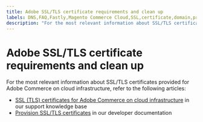 ```yaml
---
title: Adobe SSL/TLS certificate requirements and clean up
labels: DNS,FAQ,Fastly,Magento Commerce Cloud,SSL,certificate,domain,production,staging,Adobe Commerce,cloud infrastructure,Pro,Starter
description: "For the most relevant information about SSL/TLS certificates provided for Adobe Commerce on cloud infrastructure, refer to the following articles:"
---
```


# Adobe SSL/TLS certificate requirements and clean up

For the most relevant information about SSL/TLS certificates provided for Adobe Commerce on cloud infrastructure, refer to the following articles:

* [SSL (TLS) certificates for Adobe Commerce on cloud infrastructure](https://support.magento.com/hc/en-us/articles/360048061192-SSL-TLS-certificates-for-Magento-Commerce-Cloud-FAQ) in our support knowledge base
* [Provision SSL/TLS certificates](https://devdocs.magento.com/cloud/cdn/configure-fastly.html#provision-ssltls-certificates) in our developer documentation 
